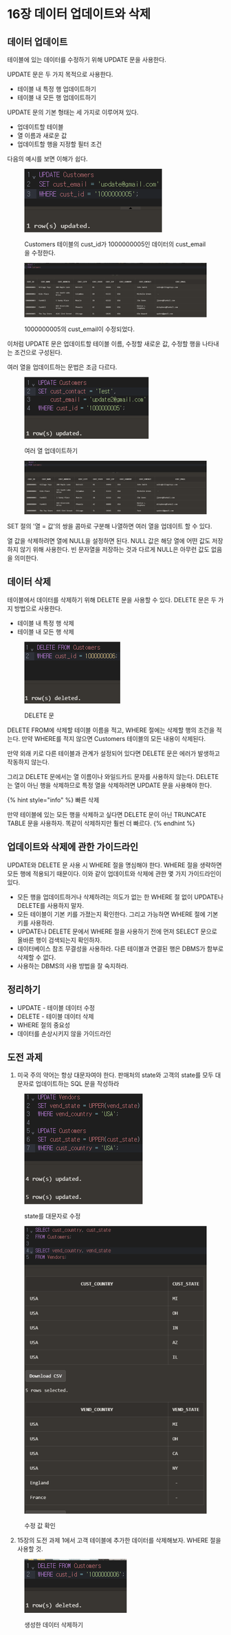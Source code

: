 # 16장 데이터 업데이트와 삭제

## 데이터 업데이트

테이블에 있는 데이터를 수정하기 위해 UPDATE 문을 사용한다.

UPDATE 문은 두 가지 목적으로 사용한다.

* 테이블 내 특정 행 업데이트하기
* 테이블 내 모든 행 업데이트하기



UPDATE 문의 기본 형태는 세 가지로 이루어져 있다.

* 업데이트할 테이블
* 열 이름과 새로운 값
* 업데이트할 행을 지정할 필터 조건



다음의 예시를 보면 이해가 쉽다.

<figure><img src="../../.gitbook/assets/image (251).png" alt=""><figcaption><p>Customers 테이블의 cust_id가 1000000005인 데이터의 cust_email을 수정한다.</p></figcaption></figure>

<figure><img src="../../.gitbook/assets/image (252).png" alt=""><figcaption><p>1000000005의 cust_email이 수정되었다.</p></figcaption></figure>

이처럼 UPDATE 문은 업데이트할 테이블 이름, 수정할 새로운 값, 수정할 행을 나타내는 조건으로 구성된다.



여러 열을 업데이트하는 문법은 조금 다르다.

<figure><img src="../../.gitbook/assets/image (253).png" alt=""><figcaption><p>여러 열 업데이트하기</p></figcaption></figure>

<figure><img src="../../.gitbook/assets/image (254).png" alt=""><figcaption></figcaption></figure>

SET 절의 '열 = 값'의 쌍을 콤마로 구분해 나열하면 여러 열을 업데이트 할 수 있다.

열 값을 삭제하려면 열에 NULL을 설정하면 된다. NULL 값은 해당 열에 어떤 값도 저장하지 않기 위해 사용한다. 빈 문자열을 저장하는 것과 다르게 NULL은 아무런 값도 없음을 의미한다.



## 데이터 삭제

테이블에서 데이터를 삭제하기 위해 DELETE 문을 사용할 수 있다. DELETE 문은 두 가지 방법으로 사용한다.

* 테이블 내 특정 행 삭제
* 테이블 내 모든 행 삭제

<figure><img src="../../.gitbook/assets/image (255).png" alt=""><figcaption><p>DELETE 문</p></figcaption></figure>

DELETE FROM에 삭제할 테이블 이름을 적고, WHERE 절에는 삭제할 행의 조건을 적는다. 만약 WHERE를 적지 않으면 Customers 테이블의 모든 내용이 삭제된다.



만약 외래 키로 다른 테이블과 관계가 설정되어 있다면 DELETE 문은 에러가 발생하고 작동하지 않는다.



그리고 DELETE 문에서는 열 이름이나 와일드카드 문자를 사용하지 않는다. DELETE는 열이 아닌 행을 삭제하므로 특정 열을 삭제하려면 UPDATE 문을 사용해야 한다.



{% hint style="info" %}
빠른 삭제

만약 테이블에 있는 모든 행을 삭제하고 싶다면 DELETE 문이 아닌 TRUNCATE TABLE 문을 사용하자. 똑같이 삭제하지만 훨씬 더 빠르다.
{% endhint %}



## 업데이트와 삭제에 관한 가이드라인

UPDATE와 DELETE 문 사용 시 WHERE 절을 명심해야 한다. WHERE 절을 생략하면 모든 행에 적용되기 때문이다. 이와 같이 업데이트와 삭제에 관한 몇 가지 가이드라인이 있다.

* 모든 행을 업데이트하거나 삭제하려는 의도가 없는 한 WHERE 절 없이 UPDATE나 DELETE를 사용하지 말자.
* 모든 테이블이 기본 키를 가졌는지 확인한다. 그리고 가능하면 WHERE 절에 기본 키를 사용하라.
* UPDATE나 DELETE 문에서 WHERE 절을 사용하기 전에 먼저 SELECT 문으로 올바른 행이 검색되는지 확인하자.
* 데이터베이스 참조 무결성을 사용하라. 다른 테이블과 연결된 행은 DBMS가 함부로 삭제할 수 없다.
* 사용하는 DBMS의 사용 방법을 잘 숙지하라.



## 정리하기

* UPDATE - 테이블 데이터 수정
* DELETE - 테이블 데이터 삭제
* WHERE 절의 중요성
* 데이터를 손상시키지 않을 가이드라인



## 도전 과제

1. 미국 주의 약어는 항상 대문자여야 한다. 판매처의 state와 고객의 state를 모두 대문자로 업데이트하는 SQL 문을 작성하라

<figure><img src="../../.gitbook/assets/image (256).png" alt=""><figcaption><p>state를 대문자로 수정</p></figcaption></figure>

<figure><img src="../../.gitbook/assets/image (257).png" alt=""><figcaption><p>수정 값 확인</p></figcaption></figure>



2. 15장의 도전 과제 1에서 고객 테이블에 추가한 데이터를 삭제해보자. WHERE 절을 사용할 것.

<figure><img src="../../.gitbook/assets/image (258).png" alt=""><figcaption><p>생성한 데이터 삭제하기</p></figcaption></figure>

